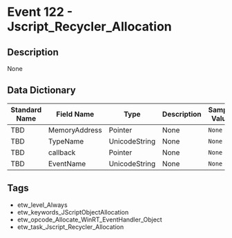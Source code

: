 # Event 122 - Jscript_Recycler_Allocation

## Description
None

## Data Dictionary
|Standard Name|Field Name|Type|Description|Sample Value|
|---|---|---|---|---|
|TBD|MemoryAddress|Pointer|None|`None`|
|TBD|TypeName|UnicodeString|None|`None`|
|TBD|callback|Pointer|None|`None`|
|TBD|EventName|UnicodeString|None|`None`|

## Tags
* etw_level_Always
* etw_keywords_JScriptObjectAllocation
* etw_opcode_Allocate_WinRT_EventHandler_Object
* etw_task_Jscript_Recycler_Allocation